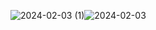 ![2024-02-03 (1)](https://github.com/ADIMYY/Node_Farm/assets/146658311/dc4b1c44-9e5c-43b8-b2f0-9155a8f6b489)![2024-02-03](https://github.com/ADIMYY/Node_Farm/assets/146658311/c7a006ec-6d3f-4549-9149-65254e14fe34)

